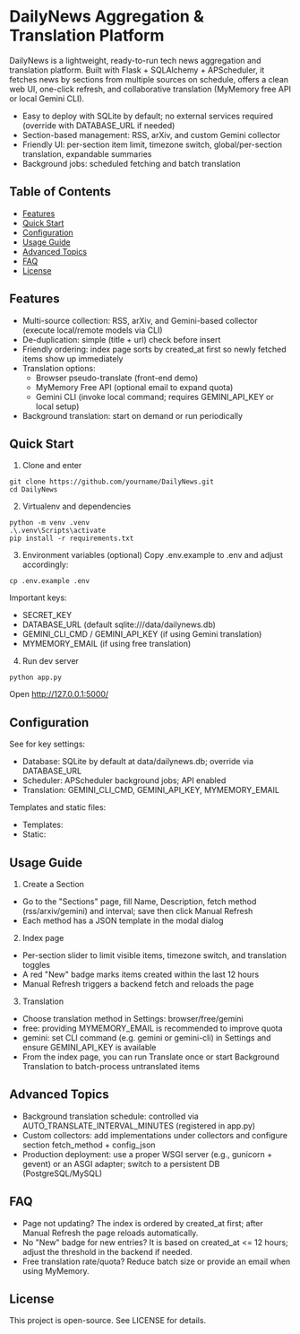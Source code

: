 # DailyNews Aggregation & Translation Platform

DailyNews is a lightweight, ready-to-run tech news aggregation and translation platform. Built with Flask + SQLAlchemy + APScheduler, it fetches news by sections from multiple sources on schedule, offers a clean web UI, one-click refresh, and collaborative translation (MyMemory free API or local Gemini CLI).

- Easy to deploy with SQLite by default; no external services required (override with DATABASE_URL if needed)
- Section-based management: RSS, arXiv, and custom Gemini collector
- Friendly UI: per-section item limit, timezone switch, global/per-section translation, expandable summaries
- Background jobs: scheduled fetching and batch translation

## Table of Contents
- [Features](#features)
- [Quick Start](#quick-start)
- [Configuration](#configuration)
- [Usage Guide](#usage-guide)
- [Advanced Topics](#advanced-topics)
- [FAQ](#faq)
- [License](#license)

## Features
- Multi-source collection: RSS, arXiv, and Gemini-based collector (execute local/remote models via CLI)
- De-duplication: simple (title + url) check before insert
- Friendly ordering: index page sorts by created_at first so newly fetched items show up immediately
- Translation options:
  - Browser pseudo-translate (front-end demo)
  - MyMemory Free API (optional email to expand quota)
  - Gemini CLI (invoke local command; requires GEMINI_API_KEY or local setup)
- Background translation: start on demand or run periodically

## Quick Start
1) Clone and enter
```
git clone https://github.com/yourname/DailyNews.git
cd DailyNews
```
2) Virtualenv and dependencies
```
python -m venv .venv
.\.venv\Scripts\activate
pip install -r requirements.txt
```
3) Environment variables (optional)
Copy .env.example to .env and adjust accordingly:
```
cp .env.example .env
```
Important keys:
- SECRET_KEY
- DATABASE_URL (default sqlite:///data/dailynews.db)
- GEMINI_CLI_CMD / GEMINI_API_KEY (if using Gemini translation)
- MYMEMORY_EMAIL (if using free translation)

4) Run dev server
```
python app.py
```
Open http://127.0.0.1:5000/

## Configuration
See <mcfile name="config.py" path="d:\PythonProjects\DailyNews\config.py"></mcfile> for key settings:
- Database: SQLite by default at data/dailynews.db; override via DATABASE_URL
- Scheduler: APScheduler background jobs; API enabled
- Translation: GEMINI_CLI_CMD, GEMINI_API_KEY, MYMEMORY_EMAIL

Templates and static files:
- Templates: <mcfolder name="templates" path="d:\PythonProjects\DailyNews\templates\"></mcfolder>
- Static: <mcfolder name="static" path="d:\PythonProjects\DailyNews\static\"></mcfolder>

## Usage Guide
1) Create a Section
- Go to the "Sections" page, fill Name, Description, fetch method (rss/arxiv/gemini) and interval; save then click Manual Refresh
- Each method has a JSON template in the modal dialog

2) Index page
- Per-section slider to limit visible items, timezone switch, and translation toggles
- A red "New" badge marks items created within the last 12 hours
- Manual Refresh triggers a backend fetch and reloads the page

3) Translation
- Choose translation method in Settings: browser/free/gemini
- free: providing MYMEMORY_EMAIL is recommended to improve quota
- gemini: set CLI command (e.g. gemini or gemini-cli) in Settings and ensure GEMINI_API_KEY is available
- From the index page, you can run Translate once or start Background Translation to batch-process untranslated items

## Advanced Topics
- Background translation schedule: controlled via AUTO_TRANSLATE_INTERVAL_MINUTES (registered in app.py)
- Custom collectors: add implementations under collectors and configure section fetch_method + config_json
- Production deployment: use a proper WSGI server (e.g., gunicorn + gevent) or an ASGI adapter; switch to a persistent DB (PostgreSQL/MySQL)

## FAQ
- Page not updating? The index is ordered by created_at first; after Manual Refresh the page reloads automatically.
- No "New" badge for new entries? It is based on created_at <= 12 hours; adjust the threshold in the backend if needed.
- Free translation rate/quota? Reduce batch size or provide an email when using MyMemory.

## License
This project is open-source. See LICENSE for details.